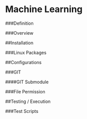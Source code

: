 Machine Learning
================

###Definition

###Overview

##Installation

###Linux Packages

##Configurations

###GIT

####GIT Submodule

###File Permission

##Testing / Execution

###Test Scripts
